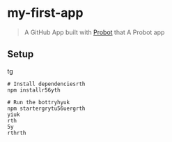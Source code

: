 # my-first-app

> A GitHub App built with [Probot](https://probot.github.io) that A Probot app

## Setup
tg
```shrthrth
# Install dependenciesrth
npm installr56yth

# Run the bottryhyuk
npm startergrytu56uergrth
yiuk
rth
5y
rthrth

